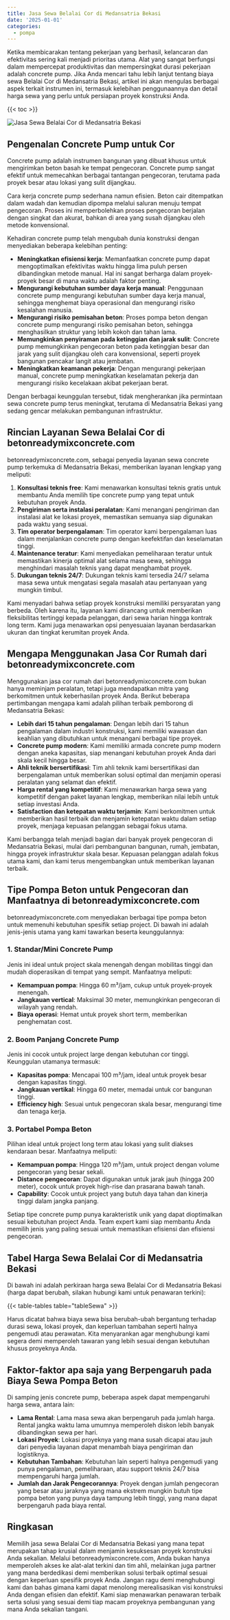 ```yaml
---
title: Jasa Sewa Belalai Cor di Medansatria Bekasi
date: '2025-01-01'
categories:
  - pompa
---
```


Ketika membicarakan tentang pekerjaan yang berhasil, kelancaran dan efektivitas sering kali menjadi prioritas utama. Alat yang sangat berfungsi dalam mempercepat produktivitas dan mempersingkat durasi pekerjaan adalah concrete pump. Jika Anda mencari tahu lebih lanjut tentang biaya sewa Belalai Cor di Medansatria Bekasi, artikel ini akan mengulas berbagai aspek terkait instrumen ini, termasuk kelebihan penggunaannya dan detail harga sewa yang perlu untuk persiapan proyek konstruksi Anda.

{{< toc >}}

![Jasa Sewa Belalai Cor di Medansatria Bekasi](https://betoncor8.github.io/pump/concrete-pump%20(15).png)

## Pengenalan Concrete Pump untuk Cor

Concrete pump adalah instrumen bangunan yang dibuat khusus untuk mengirimkan beton basah ke tempat pengecoran. Concrete pump sangat efektif untuk memecahkan berbagai tantangan pengecoran, terutama pada proyek besar atau lokasi yang sulit dijangkau.

Cara kerja concrete pump sederhana namun efisien. Beton cair ditempatkan dalam wadah dan kemudian dipompa melalui saluran menuju tempat pengecoran. Proses ini memperbolehkan proses pengecoran berjalan dengan singkat dan akurat, bahkan di area yang susah dijangkau oleh metode konvensional.

Kehadiran concrete pump telah mengubah dunia konstruksi dengan menyediakan beberapa kelebihan penting:

- **Meningkatkan efisiensi kerja**: Memanfaatkan concrete pump dapat mengoptimalkan efektivitas waktu hingga lima puluh persen dibandingkan metode manual. Hal ini sangat berharga dalam proyek-proyek besar di mana waktu adalah faktor penting.
- **Mengurangi kebutuhan sumber daya kerja manual**: Penggunaan concrete pump mengurangi kebutuhan sumber daya kerja manual, sehingga menghemat biaya operasional dan mengurangi risiko kesalahan manusia.
- **Mengurangi risiko pemisahan beton**: Proses pompa beton dengan concrete pump mengurangi risiko pemisahan beton, sehingga menghasilkan struktur yang lebih kokoh dan tahan lama.
- **Memungkinkan penyiraman pada ketinggian dan jarak sulit**: Concrete pump memungkinkan pengecoran beton pada ketinggian besar dan jarak yang sulit dijangkau oleh cara konvensional, seperti proyek bangunan pencakar langit atau jembatan.
- **Meningkatkan keamanan pekerja**: Dengan mengurangi pekerjaan manual, concrete pump meningkatkan keselamatan pekerja dan mengurangi risiko kecelakaan akibat pekerjaan berat.

Dengan berbagai keunggulan tersebut, tidak mengherankan jika permintaan sewa concrete pump terus meningkat, terutama di Medansatria Bekasi yang sedang gencar melakukan pembangunan infrastruktur.

## Rincian Layanan Sewa Belalai Cor di betonreadymixconcrete.com

betonreadymixconcrete.com, sebagai penyedia layanan sewa concrete pump terkemuka di Medansatria Bekasi, memberikan layanan lengkap yang meliputi:

1. **Konsultasi teknis free**: Kami menawarkan konsultasi teknis gratis untuk membantu Anda memilih tipe concrete pump yang tepat untuk kebutuhan proyek Anda.
2. **Pengiriman serta instalasi peralatan**: Kami menangani pengiriman dan instalasi alat ke lokasi proyek, memastikan semuanya siap digunakan pada waktu yang sesuai.
3. **Tim operator berpengalaman**: Tim operator kami berpengalaman luas dalam menjalankan concrete pump dengan keefektifan dan keselamatan tinggi.
4. **Maintenance teratur**: Kami menyediakan pemeliharaan teratur untuk memastikan kinerja optimal alat selama masa sewa, sehingga menghindari masalah teknis yang dapat menghambat proyek.
5. **Dukungan teknis 24/7**: Dukungan teknis kami tersedia 24/7 selama masa sewa untuk mengatasi segala masalah atau pertanyaan yang mungkin timbul.

Kami menyadari bahwa setiap proyek konstruksi memiliki persyaratan yang berbeda. Oleh karena itu, layanan kami dirancang untuk memberikan fleksibilitas tertinggi kepada pelanggan, dari sewa harian hingga kontrak long term. Kami juga menawarkan opsi penyesuaian layanan berdasarkan ukuran dan tingkat kerumitan proyek Anda.

## Mengapa Menggunakan Jasa Cor Rumah dari betonreadymixconcrete.com

Menggunakan jasa cor rumah dari betonreadymixconcrete.com bukan hanya meminjam peralatan, tetapi juga mendapatkan mitra yang berkomitmen untuk keberhasilan proyek Anda. Berikut beberapa pertimbangan mengapa kami adalah pilihan terbaik pemborong di Medansatria Bekasi:

- **Lebih dari 15 tahun pengalaman**: Dengan lebih dari 15 tahun pengalaman dalam industri konstruksi, kami memiliki wawasan dan keahlian yang dibutuhkan untuk menangani berbagai tipe proyek.
- **Concrete pump modern**: Kami memiliki armada concrete pump modern dengan aneka kapasitas, siap menangani kebutuhan proyek Anda dari skala kecil hingga besar.
- **Ahli teknik bersertifikasi**: Tim ahli teknik kami bersertifikasi dan berpengalaman untuk memberikan solusi optimal dan menjamin operasi peralatan yang selamat dan efektif.
- **Harga rental yang kompetitif**: Kami menawarkan harga sewa yang kompetitif dengan paket layanan lengkap, memberikan nilai lebih untuk setiap investasi Anda.
- **Satisfaction dan ketepatan waktu terjamin**: Kami berkomitmen untuk memberikan hasil terbaik dan menjamin ketepatan waktu dalam setiap proyek, menjaga kepuasan pelanggan sebagai fokus utama.

Kami berbangga telah menjadi bagian dari banyak proyek pengecoran di Medansatria Bekasi, mulai dari pembangunan bangunan, rumah, jembatan, hingga proyek infrastruktur skala besar. Kepuasan pelanggan adalah fokus utama kami, dan kami terus mengembangkan untuk memberikan layanan terbaik.

## Tipe Pompa Beton untuk Pengecoran dan Manfaatnya di betonreadymixconcrete.com

betonreadymixconcrete.com menyediakan berbagai tipe pompa beton untuk memenuhi kebutuhan spesifik setiap project. Di bawah ini adalah jenis-jenis utama yang kami tawarkan beserta keunggulannya:

### 1\. Standar/Mini Concrete Pump

Jenis ini ideal untuk project skala menengah dengan mobilitas tinggi dan mudah dioperasikan di tempat yang sempit. Manfaatnya meliputi:

- **Kemampuan pompa**: Hingga 60 m³/jam, cukup untuk proyek-proyek menengah.
- **Jangkauan vertical**: Maksimal 30 meter, memungkinkan pengecoran di wilayah yang rendah.
- **Biaya operasi**: Hemat untuk proyek short term, memberikan penghematan cost.

### 2\. Boom Panjang Concrete Pump

Jenis ini cocok untuk project large dengan kebutuhan cor tinggi. Keunggulan utamanya termasuk:

- **Kapasitas pompa**: Mencapai 100 m³/jam, ideal untuk proyek besar dengan kapasitas tinggi.
- **Jangkauan vertikal**: Hingga 60 meter, memadai untuk cor bangunan tinggi.
- **Efficiency high**: Sesuai untuk pengecoran skala besar, mengurangi time dan tenaga kerja.

### 3\. Portabel Pompa Beton

Pilihan ideal untuk project long term atau lokasi yang sulit diakses kendaraan besar. Manfaatnya meliputi:

- **Kemampuan pompa**: Hingga 120 m³/jam, untuk project dengan volume pengecoran yang besar sekali.
- **Distance pengecoran**: Dapat digunakan untuk jarak jauh (hingga 200 meter), cocok untuk proyek high-rise dan prasarana bawah tanah.
- **Capability**: Cocok untuk project yang butuh daya tahan dan kinerja tinggi dalam jangka panjang.

Setiap tipe concrete pump punya karakteristik unik yang dapat dioptimalkan sesuai kebutuhan project Anda. Team expert kami siap membantu Anda memilih jenis yang paling sesuai untuk memastikan efisiensi dan efisiensi pengecoran.

## Tabel Harga Sewa Belalai Cor di Medansatria Bekasi

Di bawah ini adalah perkiraan harga sewa Belalai Cor di Medansatria Bekasi (harga dapat berubah, silakan hubungi kami untuk penawaran terkini):

{{< table-tables table="tableSewa" >}}

Harus dicatat bahwa biaya sewa bisa berubah-ubah bergantung terhadap durasi sewa, lokasi proyek, dan keperluan tambahan seperti halnya pengemudi atau perawatan. Kita menyarankan agar menghubungi kami segera demi memperoleh tawaran yang lebih sesuai dengan kebutuhan khusus proyeknya Anda.

## Faktor-faktor apa saja yang Berpengaruh pada Biaya Sewa Pompa Beton

Di samping jenis concrete pump, beberapa aspek dapat mempengaruhi harga sewa, antara lain:

- **Lama Rental**: Lama masa sewa akan berpengaruh pada jumlah harga. Rental jangka waktu lama umumnya memperoleh diskon lebih banyak dibandingkan sewa per hari.
- **Lokasi Proyek**: Lokasi proyeknya yang mana susah dicapai atau jauh dari penyedia layanan dapat menambah biaya pengiriman dan logistiknya.
- **Kebutuhan Tambahan**: Kebutuhan lain seperti halnya pengemudi yang punya pengalaman, pemeliharaan, atau support teknis 24/7 bisa mempengaruhi harga jumlah.
- **Jumlah dan Jarak Pengecorannya**: Proyek dengan jumlah pengecoran yang besar atau jaraknya yang mana ekstrem mungkin butuh tipe pompa beton yang punya daya tampung lebih tinggi, yang mana dapat berpengaruh pada biaya rental.

## Ringkasan

Memilih jasa sewa Belalai Cor di Medansatria Bekasi yang mana tepat merupakan tahap krusial dalam menjamin kesuksesan proyek konstruksi Anda sekalian. Melalui betonreadymixconcrete.com, Anda bukan hanya memperoleh akses ke alat-alat terkini dan tim ahli, melainkan juga partner yang mana berdedikasi demi memberikan solusi terbaik optimal sesuai dengan keperluan spesifik proyek Anda. Jangan ragu demi menghubungi kami dan bahas gimana kami dapat menolong merealisasikan visi konstruksi Anda dengan efisien dan efektif. Kami siap menawarkan penawaran terbaik serta solusi yang sesuai demi tiap macam proyeknya pembangunan yang mana Anda sekalian tangani.
